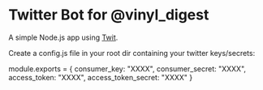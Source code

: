 # Twitter Bot for @vinyl_digest

A simple Node.js app using [Twit](https://github.com/ttezel/twit).

Create a config.js file in your root dir containing your twitter keys/secrets:

module.exports = {
    consumer_key: "XXXX",
    consumer_secret: "XXXX",
    access_token: "XXXX",
    access_token_secret: "XXXX"
}
